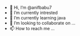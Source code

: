 - 👋 Hi, I’m @anifbabu7
- 👀 I’m currently intrested 
- 🌱 I’m currently learning java 
- 💞️ I’m looking to collaborate on ...
- 📫 How to reach me ...

<!---
anifbabu7/anifbabu7 is a ✨ special ✨ repository because its `README.md` (this file) appears on your GitHub profile.
You can click the Preview link to take a look at your changes.
--->
